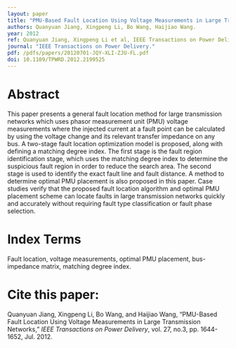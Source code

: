 ```yaml
---
layout: paper
title: "PMU-Based Fault Location Using Voltage Measurements in Large Transmission Networks"
authors: Quanyuan Jiang, Xingpeng Li, Bo Wang, Haijiao Wang.
year: 2012
ref: Quanyuan Jiang, Xingpeng Li et al, IEEE Transactions on Power Delivery, 2012. 
journal: "IEEE Transactions on Power Delivery."
pdf: /pdfs/papers/20120701-JQY-XLI-ZJU-FL.pdf
doi: 10.1109/TPWRD.2012.2199525
---
```


# Abstract

This paper presents a general fault location method for large transmission networks which uses phasor measurement unit (PMU) voltage measurements where the injected current at a fault point can be calculated by using the voltage change and its relevant transfer impedance on any bus. A two-stage fault location optimization model is proposed, along with defining a matching degree index. The first stage is the fault region identification stage, which uses the matching degree index to determine the suspicious fault region in order to reduce the search area. The second stage is used to identify the exact fault line and fault distance. A method to determine optimal PMU placement is also proposed in this paper. Case studies verify that the proposed fault location algorithm and optimal PMU placement scheme can locate faults in large transmission networks quickly and accurately without requiring fault type classification or fault phase selection.

# Index Terms
Fault location, voltage measurements, optimal PMU placement, bus-impedance matrix, matching degree index.

# Cite this paper:
Quanyuan Jiang, Xingpeng Li, Bo Wang, and Haijiao Wang, “PMU-Based Fault Location Using Voltage Measurements in Large Transmission Networks,” *IEEE Transactions on Power Delivery*, vol. 27, no.3, pp. 1644-1652, Jul. 2012.